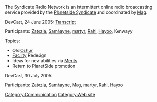 The Syndicate Radio Network is an intermittent online radio broadcasting
service provided by the [Planetside
Syndicate](Planetside_Syndicate "wikilink") and coordinated by
[Mag](user:Mag "wikilink").

DevCast, 24 June 2005: [Transcript](DevCast_June_05 "wikilink")

Participants: [Zatozia](Zatozia "wikilink"),
[Samhayne](Samhayne "wikilink"), [martyr](martyr "wikilink"),
[Rahl](user:Rahl "wikilink"), [Hayoo](Hayoo "wikilink"), Kenwayy

Topics:

-   Old [Oshur](Oshur "wikilink")
-   [Facility](Facility "wikilink") Redesign
-   Ideas for new abilities via [Merits](Merit_Commendations "wikilink")
-   Return to PlanetSide promotion

DevCast, 30 July 2005:

Participants: [Zatozia](Zatozia "wikilink"),
[Samhayne](Samhayne "wikilink"), [Mag](user:Mag "wikilink"),
[martyr](martyr "wikilink"), [Rahl](user:Rahl "wikilink"),
[Hayoo](Hayoo "wikilink")

[Category:Communication](Category:Communication "wikilink")
[Category:Web site](Category:Web_site "wikilink")